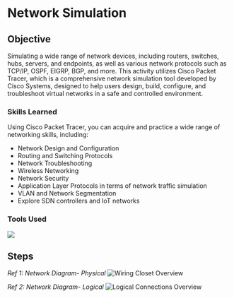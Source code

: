 # Network Simulation

## Objective

Simulating a wide range of network devices, including routers, switches, hubs, servers, and endpoints, as well as various network protocols such as TCP/IP, OSPF, EIGRP, BGP, and more. This activity utilizes Cisco Packet Tracer, which is a comprehensive network simulation tool developed by Cisco Systems, designed to help users design, build, configure, and troubleshoot virtual networks in a safe and controlled environment.

### Skills Learned

Using Cisco Packet Tracer, you can acquire and practice a wide range of networking skills, including:
- Network Design and Configuration
- Routing and Switching Protocols
- Network Troubleshooting
- Wireless Networking
- Network Security
- Application Layer Protocols in terms of network traffic simulation
- VLAN and Network Segmentation
- Explore SDN controllers and IoT networks

### Tools Used
<a href="https://www.netacad.com/cisco-packet-tracer"><img src="https://img.shields.io/badge/Cisco-Packet%20Tracer-034A86?style=for-the-badge&logo=cisco&logoColor=white" /></a>

## Steps

*Ref 1: Network Diagram- Physical*
<img src="https://itexamanswers.net/wp-content/uploads/2022/01/2022-01-04_051107.jpg" alt="Wiring Closet Overview">

*Ref 2: Network Diagram- Logical*
<img src="https://media.geeksforgeeks.org/wp-content/uploads/20230304231950/Screenshot-(74).png" alt="Logical Connections Overview">
